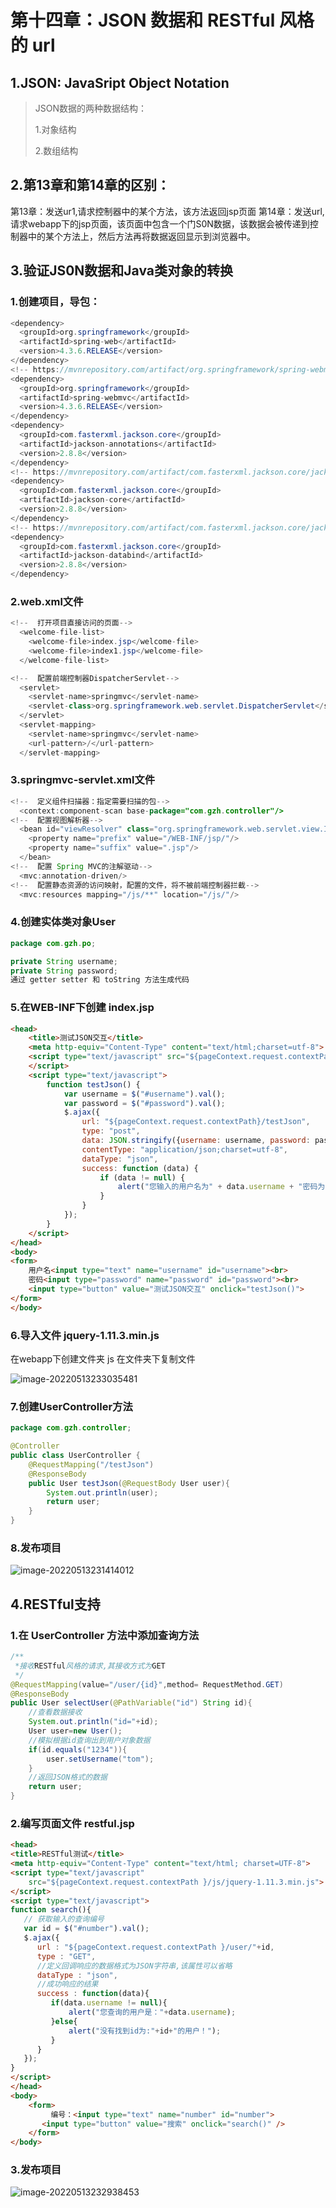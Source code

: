 # 第十四章：JSON 数据和 RESTful 风格的 url

## 1.JSON: JavaSript Object Notation

> JSON数据的两种数据结构：
>
> 1.对象结构
>
> 2.数组结构

## 2.第13章和第14章的区别：

第13章：发送ur1,请求控制器中的某个方法，该方法返回jsp页面
第14章：发送url,请求webapp下的jsp页面，该页面中包含一个门S0N数据，该数据会被传递到控制器中的某个方法上，然后方法再将数据返回显示到浏览器中。

## 3.验证JS0N数据和Java类对象的转换

### 1.创建项目，导包：

```java
<dependency>
  <groupId>org.springframework</groupId>
  <artifactId>spring-web</artifactId>
  <version>4.3.6.RELEASE</version>
</dependency>
<!-- https://mvnrepository.com/artifact/org.springframework/spring-webmvc -->
<dependency>
  <groupId>org.springframework</groupId>
  <artifactId>spring-webmvc</artifactId>
  <version>4.3.6.RELEASE</version>
</dependency>
<dependency>
  <groupId>com.fasterxml.jackson.core</groupId>
  <artifactId>jackson-annotations</artifactId>
  <version>2.8.8</version>
</dependency>
<!-- https://mvnrepository.com/artifact/com.fasterxml.jackson.core/jackson-core -->
<dependency>
  <groupId>com.fasterxml.jackson.core</groupId>
  <artifactId>jackson-core</artifactId>
  <version>2.8.8</version>
</dependency>
<!-- https://mvnrepository.com/artifact/com.fasterxml.jackson.core/jackson-databind -->
<dependency>
  <groupId>com.fasterxml.jackson.core</groupId>
  <artifactId>jackson-databind</artifactId>
  <version>2.8.8</version>
</dependency>
```

### 2.web.xml文件

```java
<!--  打开项目直接访问的页面-->
  <welcome-file-list>
    <welcome-file>index.jsp</welcome-file>
    <welcome-file>index1.jsp</welcome-file>
  </welcome-file-list>

<!--  配置前端控制器DispatcherServlet-->
  <servlet>
    <servlet-name>springmvc</servlet-name>
    <servlet-class>org.springframework.web.servlet.DispatcherServlet</servlet-class>
  </servlet>
  <servlet-mapping>
    <servlet-name>springmvc</servlet-name>
    <url-pattern>/</url-pattern>
  </servlet-mapping>
```

### 3.springmvc-servlet.xml文件

```java
<!--  定义组件扫描器：指定需要扫描的包-->
  <context:component-scan base-package="com.gzh.controller"/>
<!--  配置视图解析器-->
  <bean id="viewResolver" class="org.springframework.web.servlet.view.InternalResourceViewResolver">
    <property name="prefix" value="/WEB-INF/jsp/"/>
    <property name="suffix" value=".jsp"/>
  </bean>
<!--  配置 Spring MVC的注解驱动-->
  <mvc:annotation-driven/>
<!--  配置静态资源的访问映射，配置的文件，将不被前端控制器拦截-->
  <mvc:resources mapping="/js/**" location="/js/"/>
```

### 4.创建实体类对象User

```java
package com.gzh.po;

private String username;
private String password;
通过 getter setter 和 toString 方法生成代码
```

### 5.在WEB-INF下创建 index.jsp

```html
<head>
    <title>测试JSON交互</title>
    <meta http-equiv="Content-Type" content="text/html;charset=utf-8">
    <script type="text/javascript" src="${pageContext.request.contextPath}/js/jquery-1.11.3.min.js">
    </script>
    <script type="text/javascript">
        function testJson() {
            var username = $("#username").val();
            var password = $("#password").val();
            $.ajax({
                url: "${pageContext.request.contextPath}/testJson",
                type: "post",
                data: JSON.stringify({username: username, password: password}),
                contentType: "application/json;charset=utf-8",
                dataType: "json",
                success: function (data) {
                    if (data != null) {
                        alert("您输入的用户名为" + data.username + "密码为" + data.password);
                    }
                }
            });
        }
    </script>
</head>
<body>
<form>
    用户名<input type="text" name="username" id="username"><br>
    密码<input type="password" name="password" id="password"><br>
    <input type="button" value="测试JSON交互" onclick="testJson()">
</form>
</body>
```

### 6.导入文件 jquery-1.11.3.min.js

在webapp下创建文件夹 js 在文件夹下复制文件

![image-20220513233035481](https://yovinchen-1308133012.cos.ap-beijing.myqcloud.com/image-20220513233035481.png)

### 7.创建UserController方法

```java
package com.gzh.controller;

@Controller
public class UserController {
    @RequestMapping("/testJson")
    @ResponseBody
    public User testJson(@RequestBody User user){
        System.out.println(user);
        return user;
    }
}
```

### 8.发布项目

![image-20220513231414012](https://yovinchen-1308133012.cos.ap-beijing.myqcloud.com/image-20220513231414012.png)

## 4.RESTful支持

### 1.在 UserController 方法中添加查询方法

```java
/**
 *接收RESTful风格的请求,其接收方式为GET
 */
@RequestMapping(value="/user/{id}",method= RequestMethod.GET)
@ResponseBody
public User selectUser(@PathVariable("id") String id){
    //查看数据接收
    System.out.println("id="+id);
    User user=new User();
    //模拟根据id查询出到用户对象数据
    if(id.equals("1234")){
        user.setUsername("tom");
    }
    //返回JSON格式的数据
    return user;
}
```

### 2.编写页面文件 restful.jsp 

```html
<head>
<title>RESTful测试</title>
<meta http-equiv="Content-Type" content="text/html; charset=UTF-8">
<script type="text/javascript" 
    src="${pageContext.request.contextPath }/js/jquery-1.11.3.min.js">
</script>
<script type="text/javascript">
function search(){
   // 获取输入的查询编号
   var id = $("#number").val();
   $.ajax({
      url : "${pageContext.request.contextPath }/user/"+id,
      type : "GET", 
      //定义回调响应的数据格式为JSON字符串,该属性可以省略
      dataType : "json",
      //成功响应的结果
      success : function(data){
         if(data.username != null){ 
             alert("您查询的用户是："+data.username);
         }else{
             alert("没有找到id为:"+id+"的用户！");
         }
      }
   });
}
</script>
</head>
<body>
    <form>
         编号：<input type="text" name="number" id="number">
       <input type="button" value="搜索" onclick="search()" />
    </form> 
</body>
```

### 3.发布项目

![image-20220513232938453](https://yovinchen-1308133012.cos.ap-beijing.myqcloud.com/image-20220513232938453.png)